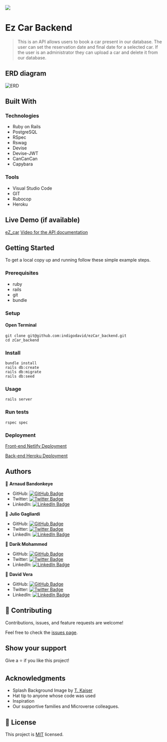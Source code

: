 ![](https://img.shields.io/badge/Microverse-blueviolet)

# Ez Car Backend

> This is an API allows users to book a car present in our database. The user can set the reservation date and final date for a selected car. If the user is an administrator they can upload a car and delete it from our database.

## ERD diagram

![ERD](https://user-images.githubusercontent.com/97900045/196997928-2c857de9-a9fc-4216-8480-9580cc9bc6c0.png)

## Built With

### Technologies 

- Ruby on Rails
- PostgreSQL
- RSpec
- Rswag
- Devise 
- Devise-JWT
- CanCanCan
- Capybara

### Tools

- Visual Studio Code
- GIT
- Rubocop
- Heroku 

## Live Demo (if available)

[eZ_car](https://ezcar-backend.herokuapp.com/)
[Video for the API documentation](https://www.loom.com/share/c4df2507582d4538ae3755f26e359c7f)


## Getting Started

To get a local copy up and running follow these simple example steps.

### Prerequisites
- ruby 
- rails 
- git 
- bundle

### Setup

#### Open Terminal 

    git clone git@github.com:indigodavid/ezCar_backend.git
    cd zCar_backend

### Install

    bundle install
    rails db:create
    rails db:migrate
    rails db:seed

### Usage

    rails server
    
### Run tests

    rspec spec

### Deployment

[Front-end Netlify Deployment](https://ezcar.netlify.app/) 

[Back-end Heroku Deployment](https://ezcar-backend.herokuapp.com/)

## Authors

👤 **Arnaud Bandonkeye**

- GitHub: [![GitHub Badge](https://img.shields.io/badge/-ArnaudBand-white?logo=GitHub&logoColor=181717&style=plastic)](https://github.com/ArnaudBand)
- Twitter: [![Twitter Badge](https://img.shields.io/badge/-@ba104781-white?logo=Twitter&logoColor=1DA1F2&style=plastic)](https://twitter.com/@ba104781)
- LinkedIn: [![LinkedIn Badge](https://img.shields.io/badge/-ArnaudBandonkeye-white?logo=LinkedIn&logoColor=1DA1F2&style=plastic)](https://linkedin.com/in/ArnaudBandonkeye/)

👤 **Julio Gagliardi**

- GitHub: [![GitHub Badge](https://img.shields.io/badge/-BregornOriginal-white?logo=GitHub&logoColor=181717&style=plastic)](https://github.com/BregornOriginal)
- Twitter: [![Twitter Badge](https://img.shields.io/badge/-Bregorn-white?logo=Twitter&logoColor=1DA1F2&style=plastic)](https://twitter.com/Bregorn)
- LinkedIn: [![LinkedIn Badge](https://img.shields.io/badge/-JulioGagliardi-white?logo=LinkedIn&logoColor=1DA1F2&style=plastic)](https://www.linkedin.com/in/julio-gagliardi/)

👤 **Darik Mohammed**

- GitHub: [![GitHub Badge](https://img.shields.io/badge/-darikmohammed-white?logo=GitHub&logoColor=181717&style=plastic)](https://github.com/darikmohammed)
- Twitter: [![Twitter Badge](https://img.shields.io/badge/-r_darik-white?logo=Twitter&logoColor=1DA1F2&style=plastic)](https://twitter.com/r_darik)
- LinkedIn: [![LinkedIn Badge](https://img.shields.io/badge/-darikmohammed-white?logo=LinkedIn&logoColor=1DA1F2&style=plastic)](https://linkedin.com/in/darikmohammed/)

👤 **David Vera**

- GitHub: [![GitHub Badge](https://img.shields.io/badge/-indigodavid-white?logo=GitHub&logoColor=181717&style=plastic)](https://github.com/indigodavid)
- Twitter: [![Twitter Badge](https://img.shields.io/badge/-indigo1987-white?logo=Twitter&logoColor=1DA1F2&style=plastic)](https://twitter.com/indigo1987)
- LinkedIn: [![LinkedIn Badge](https://img.shields.io/badge/-davidveracastillo-white?logo=LinkedIn&logoColor=1DA1F2&style=plastic)](https://linkedin.com/in/davidveracastillo/)

## 🤝 Contributing

Contributions, issues, and feature requests are welcome!

Feel free to check the [issues page](../../issues/).

## Show your support

Give a ⭐️ if you like this project!

## Acknowledgments

- Splash Background Image by [T. Kaiser](https://unsplash.com/@tkaiser)
- Hat tip to anyone whose code was used
- Inspiration
- Our supportive families and Microverse colleagues.

## 📝 License

This project is [MIT](./LICENSE) licensed.
